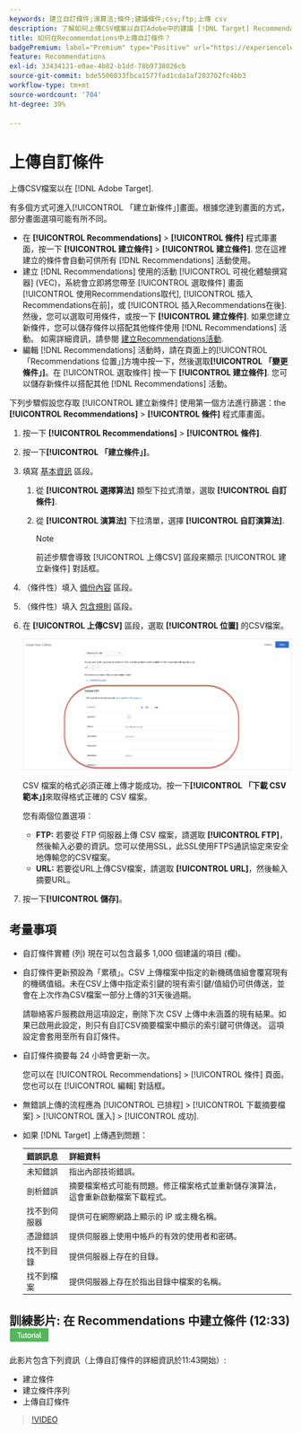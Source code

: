 ```yaml
---
keywords: 建立自訂條件;演算法;條件;建議條件;csv;ftp;上傳 csv
description: 了解如何上傳CSV檔案以自訂Adobe中的建議 [!DNL Target] Recommendations。
title: 如何在Recommendations中上傳自訂條件？
badgePremium: label="Premium" type="Positive" url="https://experienceleague.adobe.com/docs/target/using/introduction/intro.html?lang=en#premium newtab=true" tooltip="See what's included in Target Premium."
feature: Recommendations
exl-id: 33434121-e0ae-4b82-b1dd-78b9738026cb
source-git-commit: bde5506033fbca1577fad1cda1af203702fc4bb3
workflow-type: tm+mt
source-wordcount: '704'
ht-degree: 39%

---
```


# 上傳自訂條件

上傳CSV檔案以在 [!DNL Adobe Target].

有多個方式可進入[!UICONTROL 「建立新條件」]畫面。根據您達到畫面的方式，部分畫面選項可能有所不同。

* 在 **[!UICONTROL Recommendations]** > **[!UICONTROL 條件]** 程式庫畫面，按一下 **[!UICONTROL 建立條件]** > **[!UICONTROL 建立條件]**. 您在這裡建立的條件會自動可供所有 [!DNL Recommendations] 活動使用。
* 建立 [!DNL Recommendations] 使用的活動 [!UICONTROL 可視化體驗撰寫器] (VEC)，系統會立即將您帶至 [!UICONTROL 選取條件] 畫面 [!UICONTROL 使用Recommendations取代], [!UICONTROL 插入Recommendations在前]，或 [!UICONTROL 插入Recommendations在後]. 然後，您可以選取可用條件，或按一下 **[!UICONTROL 建立條件]**. 如果您建立新條件，您可以儲存條件以搭配其他條件使用 [!DNL Recommendations] 活動。 如需詳細資訊，請參閱 [建立Recommendations活動](/help/main/c-recommendations/t-create-recs-activity/create-recs-activity.md).
* 編輯 [!DNL Recommendations] 活動時，請在頁面上的[!UICONTROL 「Recommendations 位置」]方塊中按一下，然後選取&#x200B;**[!UICONTROL 「變更條件」]**。在 [!UICONTROL 選取條件] 按一下 **[!UICONTROL 建立條件]**. 您可以儲存新條件以搭配其他 [!DNL Recommendations] 活動。

下列步驟假設您存取 [!UICONTROL 建立新條件] 使用第一個方法進行篩選：the **[!UICONTROL Recommendations]** > **[!UICONTROL 條件]** 程式庫畫面。

1. 按一下 **[!UICONTROL Recommendations]** > **[!UICONTROL 條件]**.

1. 按一下&#x200B;**[!UICONTROL 「建立條件」]**。

1. 填寫 [基本資訊](/help/main/c-recommendations/c-algorithms/create-new-algorithm.md#info) 區段。

   1. 從 **[!UICONTROL 選擇算法]** 類型下拉式清單，選取 **[!UICONTROL 自訂條件]**.

   1. 從 **[!UICONTROL 演算法]** 下拉清單，選擇 **[!UICONTROL 自訂演算法]**.

      >[!NOTE]
      >
      >前述步驟會導致 [!UICONTROL 上傳CSV] 區段來顯示 [!UICONTROL 建立新條件] 對話框。

1. （條件性）填入 [備份內容](/help/main/c-recommendations/c-algorithms/create-new-algorithm.md#content) 區段。

1. （條件性）填入 [包含規則](/help/main/c-recommendations/c-algorithms/create-new-algorithm.md#inclusion) 區段。

1. 在 **[!UICONTROL 上傳CSV]** 區段，選取 **[!UICONTROL 位置]** 的CSV檔案。

   ![上傳CSV區段](assets/upload-csv.png)

   CSV 檔案的格式必須正確上傳才能成功。按一下&#x200B;**[!UICONTROL 「下載 CSV 範本」]**&#x200B;來取得格式正確的 CSV 檔案。

   您有兩個位置選項︰

   * **FTP:** 若要從 FTP 伺服器上傳 CSV 檔案，請選取 **[!UICONTROL FTP]**，然後輸入必要的資訊。您可以使用SSL，此SSL使用FTPS通訊協定來安全地傳輸您的CSV檔案。
   * **URL:** 若要從URL上傳CSV檔案，請選取 **[!UICONTROL URL]**，然後輸入摘要URL。

1. 按一下&#x200B;**[!UICONTROL 儲存]**。

## 考量事項

* 自訂條件實體 (列) 現在可以包含最多 1,000 個建議的項目 (欄)。

* 自訂條件更新預設為「累積」。CSV 上傳檔案中指定的新機碼值組會覆寫現有的機碼值組。未在CSV上傳中指定索引鍵的現有索引鍵/值組仍可供傳送，並會在上次作為CSV檔案一部分上傳的31天後過期。

   請聯絡客戶服務啟用這項設定，刪除下次 CSV 上傳中未涵蓋的現有結果。如果已啟用此設定，則只有自訂CSV摘要檔案中顯示的索引鍵可供傳送。 這項設定會套用至所有自訂條件。

* 自訂條件摘要每 24 小時會更新一次。

   您可以在 [!UICONTROL Recommendations] > [!UICONTROL 條件] 頁面。 您也可以在 [!UICONTROL 編輯] 對話框。

* 無錯誤上傳的流程應為 [!UICONTROL 已排程] > [!UICONTROL 下載摘要檔案] > [!UICONTROL 匯入] > [!UICONTROL 成功].

* 如果 [!DNL Target] 上傳遇到問題：

   | 錯誤訊息 | 詳細資料 |
   |--- |--- |
   | 未知錯誤 | 指出內部技術錯誤。 |
   | 剖析錯誤 | 摘要檔案格式可能有問題。修正檔案格式並重新儲存演算法，這會重新啟動檔案下載程式。 |
   | 找不到伺服器 | 提供可在網際網路上顯示的 IP 或主機名稱。 |
   | 憑證錯誤 | 提供伺服器上使用中帳戶的有效的使用者和密碼。 |
   | 找不到目錄 | 提供伺服器上存在的目錄。 |
   | 找不到檔案 | 提供伺服器上存在於指出目錄中檔案的名稱。 |

## 訓練影片: 在 Recommendations 中建立條件 (12:33) ![Tutorial badge](/help/main/assets/tutorial.png)

此影片包含下列資訊（上傳自訂條件的詳細資訊於11:43開始）:

* 建立條件
* 建立條件序列
* 上傳自訂條件

>[!VIDEO](https://video.tv.adobe.com/v/27694?quality=12)
